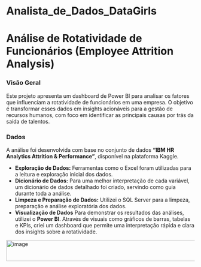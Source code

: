 # Analista_de_Dados_DataGirls
# Análise de Rotatividade de Funcionários (Employee Attrition Analysis)

### **Visão Geral**
Este projeto apresenta um dashboard de Power BI para analisar os fatores que influenciam a rotatividade de funcionários em uma empresa. O objetivo é transformar esses dados em insights acionáveis para a gestão de recursos humanos, com foco em identificar as principais causas por trás da saída de talentos.

### **Dados**
A análise foi desenvolvida com base no conjunto de dados **“IBM HR Analytics Attrition & Performance”**, disponível na plataforma Kaggle.

* **Exploração de Dados:** Ferramentas como o Excel foram utilizadas para a leitura e exploração inicial dos dados.
* **Dicionário de Dados:** Para uma melhor interpretação de cada variável, um dicionário de dados detalhado foi criado, servindo como guia durante toda a análise.
* **Limpeza e Preparação de Dados:** Utilizei o SQL Server para a limpeza, preparação e análise exploratória dos dados.
* **Visualização de Dados**
Para demonstrar os resultados das análises, utilizei o **Power BI**. Através de visuais como gráficos de barras, tabelas e KPIs, criei um dashboard que permite uma interpretação rápida e clara dos insights sobre a rotatividade.
  
<img width="850" height="56" alt="image" src="https://github.com/user-attachments/assets/a648540c-4f3b-4c35-b779-7b81cac8b8a4" />



